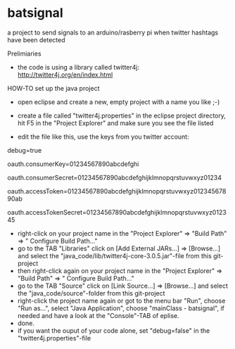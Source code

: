batsignal
=========

a project to send signals to an arduino/rasberry pi when twitter hashtags have been detected 

Prelimiaries
- the code is using a library called twitter4j: http://twitter4j.org/en/index.html

HOW-TO set up the java project
- open eclipse and create a new, empty project with a name you like ;-)
- create a file called "twitter4j.properties" in the eclipse project directory, hit F5 in the "Project Explorer" and make sure you see the file listed

- edit the file like this, use the keys from you twitter account:

debug=true

oauth.consumerKey=01234567890abcdefghi

oauth.consumerSecret=01234567890abcdefghijklmnopqrstuvwxyz01234

oauth.accessToken=01234567890abcdefghijklmnopqrstuvwxyz01234567890ab

oauth.accessTokenSecret=01234567890abcdefghijklmnopqrstuvwxyz012345

- right-click on your project name in the "Project Explorer" => "Build Path" => " Configure Build Path..."
- go to the TAB "Libraries" click on [Add External JARs...] => [Browse...] and select the "java_code/lib/twitter4j-core-3.0.5.jar"-file from this git-project
- then right-click again on your project name in the "Project Explorer" => "Build Path" => " Configure Build Path..."
- go to the TAB "Source" click on [Link Source...] => [Browse...] and select the "java_code/source"-folder from this git-project
- right-click the project name again or got to the menu bar "Run", choose "Run as...", select "Java Application", choose "mainClass - batsignal", if needed and have a look at the "Console"-TAB of eplise.
- done.
- if you want the ouput of your code alone, set "debug=false" in the "twitter4j.properties"-file

